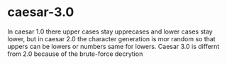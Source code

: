 # caesar-3.0
 
In caesar 1.0 there upper cases stay upprecases and lower cases stay lower, but in caesar 2.0 the character generation is mor random so that uppers can be lowers or numbers same for lowers.
Caesar 3.0 is differnt from 2.0 because of the brute-force decrytion
